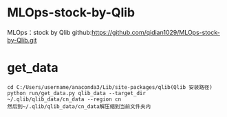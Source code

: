 # MLOps-stock-by-Qlib
MLOps：stock by Qlib
github:https://github.com/qidian1029/MLOps-stock-by-Qlib.git

# get_data
    cd C:/Users/username/anaconda3/Lib/site-packages/qlib(Qlib 安装路径)
    python run/get_data.py qlib_data --target_dir ~/.qlib/qlib_data/cn_data --region cn
    然后到~/.qlib/qlib_data/cn_data解压缩到当前文件夹内